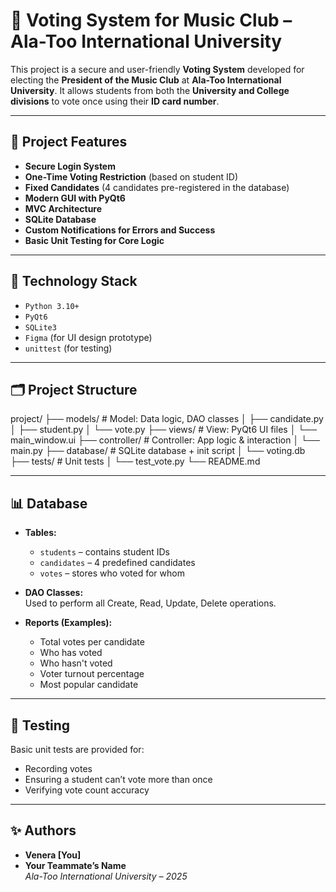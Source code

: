 # 🎵 Voting System for Music Club – Ala-Too International University

This project is a secure and user-friendly **Voting System** developed for electing the **President of the Music Club** at **Ala-Too International University**. It allows students from both the **University and College divisions** to vote once using their **ID card number**.

---

## 📌 Project Features

- **Secure Login System**  
- **One-Time Voting Restriction** (based on student ID)  
- **Fixed Candidates** (4 candidates pre-registered in the database)  
- **Modern GUI with PyQt6**  
- **MVC Architecture**  
- **SQLite Database**  
- **Custom Notifications for Errors and Success**  
- **Basic Unit Testing for Core Logic**

---

## 🧱 Technology Stack

- `Python 3.10+`  
- `PyQt6`  
- `SQLite3`  
- `Figma` (for UI design prototype)  
- `unittest` (for testing)

---

## 🗂️ Project Structure

project/ 
├── models/ # Model: Data logic, DAO classes 
│   ├── candidate.py 
│   ├── student.py 
│   └── vote.py 
├── views/ # View: PyQt6 UI files 
│   └── main_window.ui 
├── controller/ # Controller: App logic & interaction 
│   └── main.py 
├── database/ # SQLite database + init script 
│   └── voting.db 
├── tests/ # Unit tests 
│   └── test_vote.py 
└── README.md

---

## 📊 Database

- **Tables:**
  - `students` – contains student IDs
  - `candidates` – 4 predefined candidates
  - `votes` – stores who voted for whom

- **DAO Classes:**  
  Used to perform all Create, Read, Update, Delete operations.

- **Reports (Examples):**
  - Total votes per candidate
  - Who has voted
  - Who hasn't voted
  - Voter turnout percentage
  - Most popular candidate

---

## 🧪 Testing

Basic unit tests are provided for:
- Recording votes
- Ensuring a student can’t vote more than once
- Verifying vote count accuracy

---

## ✨ Authors

- **Venera [You]**
- **Your Teammate’s Name**  
*Ala-Too International University – 2025*
